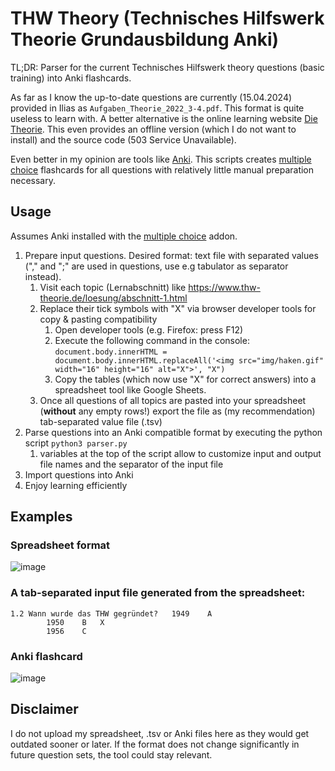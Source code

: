 # THW Theory (Technisches Hilfswerk Theorie Grundausbildung Anki)
TL;DR: Parser for the current Technisches Hilfswerk theory questions (basic training) into Anki flashcards.

As far as I know the up-to-date questions are currently (15.04.2024) provided in Ilias as `Aufgaben_Theorie_2022_3-4.pdf`.
This format is quite useless to learn with. 
A better alternative is the online learning website [Die Theorie](https://www.thw-theorie.de).
This even provides an offline version (which I do not want to install) and the source code (503 Service Unavailable).

Even better in my opinion are tools like [Anki](https://github.com/ankitects/anki).
This scripts creates [multiple choice](https://ankiweb.net/shared/info/1566095810) flashcards for all questions with relatively little manual preparation necessary.

## Usage
Assumes Anki installed with the [multiple choice](https://ankiweb.net/shared/info/1566095810) addon. 

1. Prepare input questions. Desired format: text file with separated values ("," and ";" are used in questions, use e.g tabulator as separator instead). 
   1. Visit each topic (Lernabschnitt) like https://www.thw-theorie.de/loesung/abschnitt-1.html
   2. Replace their tick symbols with "X" via browser developer tools for copy & pasting compatibility
      1. Open developer tools (e.g. Firefox: press F12)
      2. Execute the following command in the console: `document.body.innerHTML = document.body.innerHTML.replaceAll('<img src="img/haken.gif" width="16" height="16" alt="X">', "X")`
      3. Copy the tables (which now use "X" for correct answers) into a spreadsheet tool like Google Sheets.
   3. Once all questions of all topics are pasted into your spreadsheet (**without** any empty rows!) export the file as (my recommendation) tab-separated value file (.tsv)
2. Parse questions into an Anki compatible format by executing the python script `python3 parser.py`
   1. variables at the top of the script allow to customize input and output file names and the separator of the input file
3. Import questions into Anki
4. Enjoy learning efficiently

## Examples

### Spreadsheet format
![image](https://github.com/Nesuma/thw_theory/assets/33174209/4f8884e8-04c4-40c2-b601-466de62123ef)

### A tab-separated input file generated from the spreadsheet:
```
1.2	Wann wurde das THW gegründet?	1949	A	
		1950	B	X
		1956	C
```

### Anki flashcard
![image](https://github.com/Nesuma/thw_theory/assets/33174209/7af3eb68-0c49-4476-87f8-71fd9b458035)

## Disclaimer
I do not upload my spreadsheet, .tsv or Anki files here as they would get outdated sooner or later. 
If the format does not change significantly in future question sets, the tool could stay relevant.
